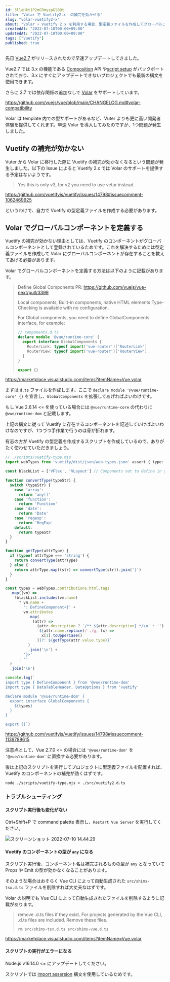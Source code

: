 ```yaml
---
id: 3lleHkt1P2mCRmyspGl09t
title: "Volar で Vuetify2.x  の補完を効かせる"
slug: "volar-vuetify2-x"
about: "Volar + Vuetify 2.x を利用する場合、型定義ファイルを作成してグローバルコンポーネントを定義する必要があります。"
createdAt: "2022-07-10T00:00+09:00"
updatedAt: "2022-07-10T00:00+09:00"
tags: ["Vuetify"]
published: true
---
```

先日 [Vue2.7](https://github.com/vuejs/vue/blob/main/CHANGELOG.md#270-2022-07-01) がリリースされたので早速アップデートしてきました。

Vue2.7 では 3.x の機能である [Composition](https://vuejs.org/guide/extras/composition-api-faq.html) API や[script setup](https://vuejs.org/api/sfc-script-setup.html) がバックポートされており、3.x にすぐにアップデートできないプロジェクトでも最新の構文を使用できます。

さらに 2.7 では依存関係の追加なしで [Volar](https://github.com/johnsoncodehk/volar) をサポートしています。

https://github.com/vuejs/vue/blob/main/CHANGELOG.md#volar-compatibility

Volar は template 内での型サポートがあるなど、Vuter よりも更に高い開発者体験を提供してくれます。早速 Volar を導入してみたのですが、1つ問題が発生しました。

## Vuetify の補完が効かない

Vuter から Volar に移行した際に Vuetify の補完が効かなくなるという問題が発生しました。以下の Issue によると Vuetify 2.x では Volar のサポートを提供する予定はないようです。

> Yes this is only v3, for v2 you need to use vetur instead.

https://github.com/vuetifyjs/vuetify/issues/14798#issuecomment-1062469925

というわけで、自力で Vuetify の型定義ファイルを作成する必要があります。

## Volar でグローバルコンポーネントを定義する

Vuetify の補完が効かない理由としては、Vuetify のコンポーネントがグローバルコンポーネントとして登録されているためです。これを解決するためには型定義ファイルを作成して Volar にグローバルコンポーネントが存在することを教えてあげる必要があります。

Volar でグローバルコンポーネントを定義する方法は以下のように記載があります。

> Define Global Components
> PR: https://github.com/vuejs/vue-next/pull/3399
> 
> Local components, Built-in components, native HTML elements Type-Checking is available with no configuration.
> 
> For Global components, you need to define GlobalComponents interface, for example:
> 
> ```ts
> // components.d.ts
> declare module '@vue/runtime-core' {
>   export interface GlobalComponents {
>     RouterLink: typeof import('vue-router')['RouterLink']
>     RouterView: typeof import('vue-router')['RouterView']
>   }
> }
> 
> export {}
> ```

https://marketplace.visualstudio.com/items?itemName=Vue.volar

まずは `d.ts` ファイルを作成します。ここで `declare module '@vue/runtime-core' {}` を宣言し、`GlobalComponents` を拡張してあげればよいわけです。

もし Vue 2.6.14 <= を使っている場合には `@vue/runtime-core` の代わりに `@vue/runtime-dom` と記載します。

上記の構文に従って Vuetify に存在するコンポーネントを記述していけばよいわけなのですが、1つづつ手作業で行うのは骨が折れます。

有志の方が Vuetify の型定義を作成するスクリプトを作成しているので、ありがたく使わせていただきましょう。

```ts
// ./scripts/vuetify-type.mjs
import webTypes from 'vuetify/dist/json/web-types.json' assert { type: 'json' }

const blackList = ['VFlex', 'VLayout'] // Components not to define in global

function convertType(typeStr) {
  switch (typeStr) {
    case 'array':
      return 'any[]'
    case 'function':
      return 'Function'
    case 'date':
      return 'Date'
    case 'regexp':
      return 'RegExp'
    default:
      return typeStr
  }
}

function getType(attrType) {
  if (typeof attrType === 'string') {
    return convertType(attrType)
  } else {
    return attrType.map((str) => convertType(str)).join('|')
  }
}

const types = webTypes.contributions.html.tags
  .map((vm) =>
    !blackList.includes(vm.name)
      ? vm.name +
        ': DefineComponent<{' +
        vm.attributes
          .map(
            (attr) =>
              (attr.description ? `/** ${attr.description} */\n` : '') +
              `${attr.name.replace(/-./g, (x) =>
                x[1].toUpperCase()
              )}?: ${getType(attr.value.type)}`
          )
          .join('\n') +
        '}>'
      : ''
  )
  .join('\n')

console.log(`
import type { DefineComponent } from '@vue/runtime-dom'
import type { DataTableHeader, DataOptions } from 'vuetify'

declare module '@vue/runtime-dom' {
  export interface GlobalComponents {
    ${types}
  }
}

export {}`)
```

https://github.com/vuetifyjs/vuetify/issues/14798#issuecomment-1139788615

注意点として、Vue 2.7.0 <= の場合には `'@vue/runtime-dom'` を `'@vue/runtime-dom'` に置換する必要があります。

後は上記のスクリプトを実行してプロジェクトに型定義ファイルを配置すれば、Vuetify のコンポーネントの補完が効くはずです。

```
node ./scripts/vuetify-type.mjs > ./src/vuetify2.d.ts
```

### トラブルシューティング

#### スクリプト実行後も変化がない

Ctrl+Shift+P で command palette 表示し、`Restart Vue Server` を実行してください。

![スクリーンショット 2022-07-10 14.44.29](//images.ctfassets.net/in6v9lxmm5c8/01N4gTMe9BSQOcUvneI15F/4b5a274c6dfff14333f8a6f0ef363de2/____________________________2022-07-10_14.44.29.png)

#### Vuetify のコンポーネントの型が `any` になる

スクリプト実行後、コンポーネント名は補完されるものの型が `any` となっていて Props や Emit の型が効かなくなることがあります。

そのような場合はおそらく Vue CLI によって自動生成された `src/shims-tsx.d.ts` ファイルを削除すれば大丈夫なはずです。

Volar の説明でも Vue CLI によって自動生成されたファイルを削除するように記載があります。

> remove .d.ts files if they exist.
> For projects generated by the Vue CLI, .d.ts files are included. Remove these files.
> 
> ```
> rm src/shims-tsx.d.ts src/shims-vue.d.ts
> ```

https://marketplace.visualstudio.com/items?itemName=Vue.volar

#### スクリプトの実行がエラーになる

Node.js v16.14.0 <= にアップデートしてください。

スクリプトでは [import assersion](https://simonplend.com/import-json-in-es-modules/) 構文を使用しているためです。 

